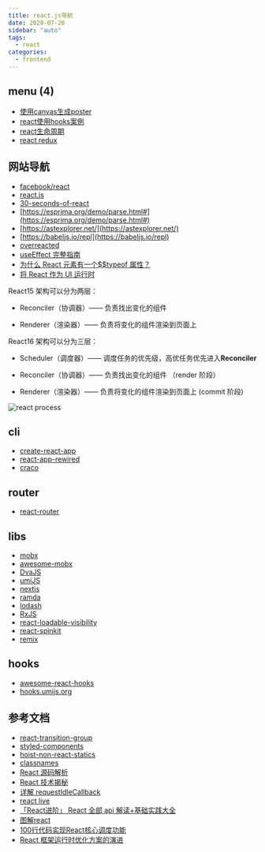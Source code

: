 ```yaml
---
title: react.js导航
date: 2020-07-20
sidebar: "auto"
tags:
  - react
categories:
  - frontend
---
```


<!-- dirToc -->

## menu (4)

- [使用canvas生成poster](./rc-canvas-poster.md)
- [react使用hooks案例](./rc-hooks-reducer.md)
- [react生命周期](./rc-lifecycle.md)
- [react redux](./rc-redux.md)

<!-- dirToc -->


## 网站导航

- [facebook/react](https://github.com/facebook/react)
- [react.js](https://reactjs.org/)
- [30-seconds-of-react](https://github.com/30-seconds/30-seconds-of-react)
- [https://esprima.org/demo/parse.html#](https://esprima.org/demo/parse.html#)
- [https://astexplorer.net/](https://astexplorer.net/)
- [https://babeljs.io/repl](https://babeljs.io/repl)
- [overreacted](https://overreacted.io/)
- [useEffect 完整指南](https://overreacted.io/zh-hans/a-complete-guide-to-useeffect/)
- [为什么 React 元素有一个\$\$typeof 属性？](https://overreacted.io/zh-hans/why-do-react-elements-have-typeof-property/)
- [将 React 作为 UI 运行时](https://overreacted.io/zh-hans/react-as-a-ui-runtime/)

React15 架构可以分为两层：

- Reconciler（协调器）—— 负责找出变化的组件

- Renderer（渲染器）—— 负责将变化的组件渲染到页面上

React16 架构可以分为三层：

- Scheduler（调度器）—— 调度任务的优先级，高优任务优先进入**Reconciler**

- Reconciler（协调器）—— 负责找出变化的组件 （render 阶段）

- Renderer（渲染器）—— 负责将变化的组件渲染到页面上 (commit 阶段)

![react process](https://kasong.gitee.io/just-react/img/process.png)

## cli

- [create-react-app](https://github.com/facebook/create-react-app)
- [react-app-rewired](https://github.com/timarney/react-app-rewired)
- [craco](https://github.com/gsoft-inc/craco)

## router

- [react-router](https://github.com/ReactTraining/react-router)

## libs

- [mobx](https://github.com/mobxjs/mobx)
- [awesome-mobx](https://github.com/mobxjs/awesome-mobx)
- [DvaJS](https://dvajs.com/)
- [umiJS](https://umijs.org/zh/)
- [nextjs](https://nextjs.org/)
- [ramda](http://ramda.cn/docs/)
- [lodash](https://www.lodashjs.com/)
- [RxJS](https://cn.rx.js.org/)
- [react-loadable-visibility](https://github.com/stratiformltd/react-loadable-visibility)
- [react-spinkit](http://kyleamathews.github.io/react-spinkit/)
- [remix](https://github.com/remix-run/remix)

## hooks

- [awesome-react-hooks](https://github.com/rehooks/awesome-react-hooks)
- [hooks.umijs.org](https://hooks.umijs.org/zh-CN)

## 参考文档

- [react-transition-group](https://github.com/reactjs/react-transition-group)
- [styled-components](https://github.com/styled-components/styled-components)
- [hoist-non-react-statics](https://github.com/mridgway/hoist-non-react-statics)
- [classnames](https://github.com/JedWatson/classnames)
- [React 源码解析](https://react.jokcy.me/)
- [React 技术揭秘](https://react.iamkasong.com/)
- [详解 requestIdleCallback](https://juejin.im/post/5e5f7dc2e51d4526fb5de615)
- [react live](https://github.com/FormidableLabs/react-live)
- [「React进阶」 React 全部 api 解读+基础实践大全](https://mp.weixin.qq.com/s/wdChmE2-UDNFVyzG7RV0sg)
- [图解react](https://7kms.github.io/react-illustration-series/main/macro-structure/)
- [100行代码实现React核心调度功能](https://mp.weixin.qq.com/s/uuxHlanqyN2HneYOz7DMVw)
- [React 框架运行时优化方案的演进](https://mp.weixin.qq.com/s/mV1Ffc-t6DCfNFfRjPq2_g)

